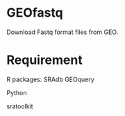 # GEOfastq
Download Fastq format files from GEO.

# Requirement
R packages:
SRAdb
GEOquery

Python

sratoolkit
